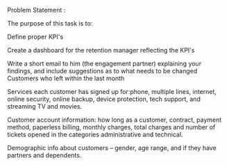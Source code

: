 Problem Statement :

The purpose of this task is to:

Define proper KPI's

Create a dashboard for the retention manager reflecting the KPI's

Write a short email to him (the engagement partner) explaining your findings, and include suggestions as to what needs to be changed
Customers who left within the last month

Services each customer has signed up for:phone, multiple lines, internet, online security, online backup, device protection, tech support, and streaming TV and movies.

Customer account information: how long as a customer, contract, payment method, paperless billing, monthly charges, total charges and number of tickets opened in the categories administrative and technical.

Demographic info about customers – gender, age range, and if they have partners and dependents.
